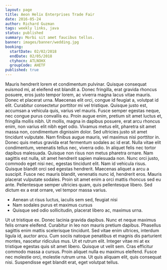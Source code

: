 ```yaml
---
layout: page
title: Aeon Helix Enterprises Trade Fair
date: 2016-05-24
author: Richard Guzman
tags: weekly links, java
status: published
summary: Morbi sit amet faucibus tellus.
banner: images/banner/wedding.jpg
booking:
  startDate: 02/02/2018
  endDate: 02/05/2018
  ctyhocn: ATLNOHX
  groupCode: AHETF
published: true
---
```

Mauris hendrerit lorem et condimentum pulvinar. Quisque consequat euismod mi, at eleifend est blandit a. Donec fringilla, erat gravida rhoncus posuere, eros justo tempor lorem, ac viverra magna lacus vitae mauris. Donec et placerat urna. Maecenas elit orci, congue id feugiat a, volutpat id elit. Curabitur consectetur porttitor mi vel tristique. Quisque justo est, accumsan a vehicula quis, varius vel mauris. Fusce semper egestas neque, nec congue purus convallis eu. Proin augue enim, pretium sit amet luctus et, fringilla mollis nibh. Ut mollis, magna in dapibus posuere, erat arcu rhoncus enim, non varius elit nibh eget odio. Vivamus metus elit, pharetra sit amet massa non, condimentum dignissim dolor. Sed ultricies justo sit amet tincidunt vulputate. Nam finibus augue mauris, vel maximus nisi porttitor in. Donec quis metus gravida erat fermentum sodales ac id erat.
Nulla vitae elit condimentum, venenatis tellus nec, viverra odio. In aliquet felis nec tortor dapibus malesuada. Quisque non risus non metus pharetra ornare. Nam sagittis est nulla, sit amet hendrerit sapien malesuada non. Nunc orci justo, commodo eget nisi nec, egestas tincidunt elit. Nam id vehicula risus. Quisque blandit orci sed egestas hendrerit. Maecenas aliquet a arcu a suscipit. Fusce nec mauris blandit, venenatis nunc id, hendrerit eros. Mauris placerat vulputate sodales. Proin sit amet enim a orci mattis rhoncus sed eu ante. Pellentesque semper ultricies quam, quis pellentesque libero. Sed dictum ex a erat ornare, vel tempor massa varius.

* Aenean ut risus luctus, iaculis sem sed, feugiat nisi
* Nam sodales purus et maximus cursus
* Quisque sed odio sollicitudin, placerat libero ac, maximus urna.

Ut ut tristique ex. Donec lacinia gravida dapibus. Nunc et neque maximus felis ornare eleifend. Curabitur in leo non mauris pretium dapibus. Phasellus sagittis enim mattis scelerisque tincidunt. Sed vitae enim ultrices, interdum ligula id, auctor arcu. Cum sociis natoque penatibus et magnis dis parturient montes, nascetur ridiculus mus. Ut et rutrum elit.
Integer vitae mi at ex tristique egestas quis sit amet libero. Quisque ut velit sem. Cras efficitur commodo massa a cursus. Proin aliquet nulla eu maximus eleifend. Fusce nec molestie orci, molestie rutrum urna. Ut quis aliquam elit, quis consequat nisi. Suspendisse eget blandit erat, eget volutpat tellus.
